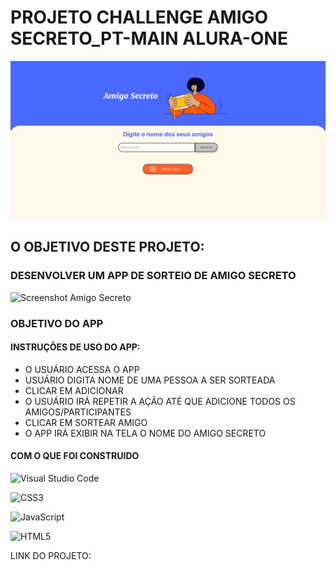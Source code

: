 # PROJETO CHALLENGE AMIGO SECRETO_PT-MAIN ALURA-ONE
![Projeto Jogo Amigo Secreto](image.png)

## O OBJETIVO DESTE PROJETO:
###  DESENVOLVER UM APP DE SORTEIO DE AMIGO SECRETO

![Screenshot Amigo Secreto](https://github.com/user-attachments/assets/02d692fb-0265-469a-a036-703fa7ed0f12)

### OBJETIVO DO APP

#### INSTRUÇÕES DE USO DO APP:
- O USUÁRIO  ACESSA O APP
- USUÁRIO DIGITA NOME DE UMA PESSOA A SER SORTEADA
- CLICAR EM ADICIONAR
- O USUÁRIO IRÁ REPETIR A AÇÃO ATÉ QUE ADICIONE TODOS OS AMIGOS/PARTICIPANTES
- CLICAR EM SORTEAR AMIGO
- O APP IRÁ EXIBIR NA TELA O NOME DO AMIGO SECRETO

#### COM O QUE FOI CONSTRUIDO

  ![Visual Studio Code](https://img.shields.io/badge/Visual%20Studio%20Code-0078d7.svg?style=for-the-badge&logo=visual-studio-code&logoColor=white)

  ![CSS3](https://img.shields.io/badge/css3-%231572B6.svg?style=for-the-badge&logo=css3&logoColor=white)

  ![JavaScript](https://img.shields.io/badge/javascript-%23323330.svg?style=for-the-badge&logo=javascript&logoColor=%23F7DF1E)

  ![HTML5](https://img.shields.io/badge/html5-%23E34F26.svg?style=for-the-badge&logo=html5&logoColor=white)


LINK DO PROJETO:
